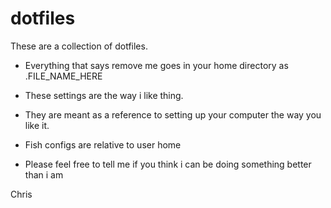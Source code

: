 dotfiles
========

These are a collection of dotfiles.

+ Everything that says remove me goes in your home directory as .FILE_NAME_HERE

+ These settings are the way i like thing.

+ They are meant as a reference to setting up your computer the way you like it.

+ Fish configs are relative to user home

+ Please feel free to tell me if you think i can be doing something better than i am

Chris
